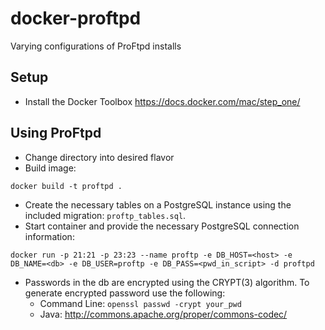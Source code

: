 # docker-proftpd
Varying configurations of ProFtpd installs

## Setup
* Install the Docker Toolbox https://docs.docker.com/mac/step_one/

## Using ProFtpd
* Change directory into desired flavor
* Build image:
```
docker build -t proftpd .
```
* Create the necessary tables on a PostgreSQL instance using the included migration: `proftp_tables.sql`.
* Start container and provide the necessary PostgreSQL connection information:
```
docker run -p 21:21 -p 23:23 --name proftp -e DB_HOST=<host> -e DB_NAME=<db> -e DB_USER=proftp -e DB_PASS=<pwd_in_script> -d proftpd
```
* Passwords in the db are encrypted using the CRYPT(3) algorithm. To generate encrypted password use the following:
  * Command Line: `openssl passwd -crypt your_pwd`
  * Java: http://commons.apache.org/proper/commons-codec/
